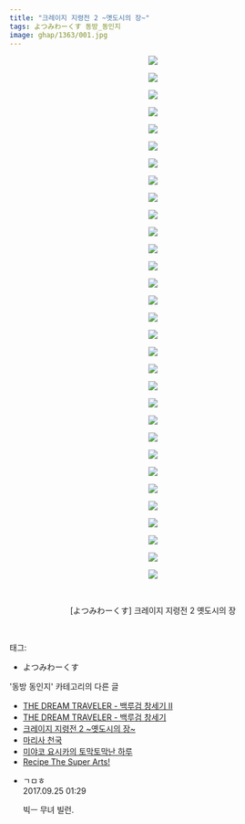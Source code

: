 ```yaml
---
title: "크레이지 지령전 2 ~옛도시의 장~"
tags: よつみわーくす 동방_동인지
image: ghap/1363/001.jpg
---
```

<div class="article">
<p style="text-align: center; clear: none; float: none;"><img src="{{ site.nasurl }}/ghap/1363/001.jpg"/></p>
<p style="text-align: center; clear: none; float: none;"><img src="{{ site.nasurl }}/ghap/1363/002.jpg"/></p>
<p style="text-align: center; clear: none; float: none;"><img src="{{ site.nasurl }}/ghap/1363/003.jpg"/></p>
<p style="text-align: center; clear: none; float: none;"><img src="{{ site.nasurl }}/ghap/1363/004.jpg"/></p>
<p style="text-align: center; clear: none; float: none;"><img src="{{ site.nasurl }}/ghap/1363/005.jpg"/></p>
<p style="text-align: center; clear: none; float: none;"><img src="{{ site.nasurl }}/ghap/1363/006.jpg"/></p>
<p style="text-align: center; clear: none; float: none;"><img src="{{ site.nasurl }}/ghap/1363/007.jpg"/></p>
<p style="text-align: center; clear: none; float: none;"><img src="{{ site.nasurl }}/ghap/1363/008.jpg"/></p>
<p style="text-align: center; clear: none; float: none;"><img src="{{ site.nasurl }}/ghap/1363/009.jpg"/></p>
<p style="text-align: center; clear: none; float: none;"><img src="{{ site.nasurl }}/ghap/1363/010.jpg"/></p>
<p style="text-align: center; clear: none; float: none;"><img src="{{ site.nasurl }}/ghap/1363/011.jpg"/></p>
<p style="text-align: center; clear: none; float: none;"><img src="{{ site.nasurl }}/ghap/1363/012.jpg"/></p>
<p style="text-align: center; clear: none; float: none;"><img src="{{ site.nasurl }}/ghap/1363/013.jpg"/></p>
<p style="text-align: center; clear: none; float: none;"><img src="{{ site.nasurl }}/ghap/1363/014.jpg"/></p>
<p style="text-align: center; clear: none; float: none;"><img src="{{ site.nasurl }}/ghap/1363/015.jpg"/></p>
<p style="text-align: center; clear: none; float: none;"><img src="{{ site.nasurl }}/ghap/1363/016.jpg"/></p>
<p style="text-align: center; clear: none; float: none;"><img src="{{ site.nasurl }}/ghap/1363/017.jpg"/></p>
<p style="text-align: center; clear: none; float: none;"><img src="{{ site.nasurl }}/ghap/1363/018.jpg"/></p>
<p style="text-align: center; clear: none; float: none;"><img src="{{ site.nasurl }}/ghap/1363/019.jpg"/></p>
<p style="text-align: center; clear: none; float: none;"><img src="{{ site.nasurl }}/ghap/1363/020.jpg"/></p>
<p style="text-align: center; clear: none; float: none;"><img src="{{ site.nasurl }}/ghap/1363/021.jpg"/></p>
<p style="text-align: center; clear: none; float: none;"><img src="{{ site.nasurl }}/ghap/1363/022.jpg"/></p>
<p style="text-align: center; clear: none; float: none;"><img src="{{ site.nasurl }}/ghap/1363/023.jpg"/></p>
<p style="text-align: center; clear: none; float: none;"><img src="{{ site.nasurl }}/ghap/1363/024.jpg"/></p>
<p style="text-align: center; clear: none; float: none;"><img src="{{ site.nasurl }}/ghap/1363/025.jpg"/></p>
<p style="text-align: center; clear: none; float: none;"><img src="{{ site.nasurl }}/ghap/1363/026.jpg"/></p>
<p style="text-align: center; clear: none; float: none;"><img src="{{ site.nasurl }}/ghap/1363/027.jpg"/></p>
<p style="text-align: center; clear: none; float: none;"><img src="{{ site.nasurl }}/ghap/1363/028.jpg"/></p>
<p style="text-align: center; clear: none; float: none;"><img src="{{ site.nasurl }}/ghap/1363/029.jpg"/></p>
<p style="text-align: center; clear: none; float: none;"><img src="{{ site.nasurl }}/ghap/1363/030.jpg"/></p>
<p style="text-align: center; clear: none; float: none;"><img src="{{ site.nasurl }}/ghap/1363/031.jpg"/></p>
<p style="text-align: center; clear: none; float: none;"><br/></p>
<p style="text-align: center; clear: none; float: none;">[よつみわーくす] 크레이지 지령전 2 옛도시의 장</p>
<p><br/></p>
</div><div class="tagTrail">
<p>태그: </p>
<ul>
<li>よつみわーくす</li>
</ul>
</div><div class="another">
<p>'동방 동인지' 카테고리의 다른 글</p>
<ul>
<li><a href="/2016-08-05-ghap_1365">THE DREAM TRAVELER - 백루검 창세기 Ⅱ</a></li>
<li><a href="/2016-08-05-ghap_1364">THE DREAM TRAVELER - 백루검 창세기</a></li>
<li><a href="/2016-08-05-ghap_1363">크레이지 지령전 2 ~옛도시의 장~</a></li>
<li><a href="/2016-08-05-ghap_1362">마리사 천국</a></li>
<li><a href="/2016-08-05-ghap_1361">미야코 요시카의 토막토막난 하루</a></li>
<li><a href="/2016-08-05-ghap_1360">Recipe The Super Arts!</a></li>
</ul>
</div><div class="cb_module cb_fluid">
<div class="cb_wrt cb_profile">
<div class="comment">
<ul>
<li class="cb_thumb_off" id="comment15089822">
<div class="cb_comment_area">
<div class="cb_info_area">
<div class="cb_section">
<span class="cb_nick_name">ㄱㅁㅎ</span>
</div>
<div class="cb_section">
<span class="cb_date">2017.09.25 01:29 </span>
</div>
</div>
<div class="cb_dsc_comment">
<p class="cb_dsc">
											빅ㅡ 무녀 빌런.
										</p>
</div>
</div></li>
</ul>
</div>
</div><!-- commentList close -->
</div>
<br/>
<p id="refer"></p>
<br/>
